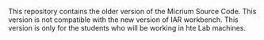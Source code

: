 This repository contains the older version of the Micrium Source Code. This version is not compatible with the new version of IAR workbench. This version is only for the students who will be working in hte Lab machines.

